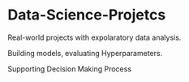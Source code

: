 # Data-Science-Projetcs
Real-world projects with expolaratory data analysis.

Building models, evaluating Hyperparameters.

Supporting Decision Making Process

